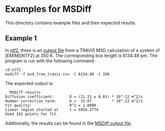# Examples for MSDiff

This directory contains example files and their expected results.

## Example 1

In [ntf2](./ntf2/), there is an [output file](./ntf2/msd_C2F6NO4S2_#2.csv) from a TRAVIS MSD calculation of a system of [EMIM][NTF2] at 350 K. 
The corresponding box length is 6134.48 pm.
The program is run with the following command:

```
cd ntf2
msdiff -f msd_from_travis.csv -l 6134.48 -t 350
```

The expected output is:

```
  MSDiff results
Diffusion coefficient: 		 D = (21.21 ± 0.01) * 10^-12 m^2/s
Hummer correction term: 	 K =  15.07         * 10^-12 m^2/s
Fit quality: 			     R^2 = 1.0000
Linear region started at 	 t = 5954.2774
Used 341 points for fit.
```
Additionally, the results can be found in the [MSDiff output file](./ntf2/msdiff_out.csv).
